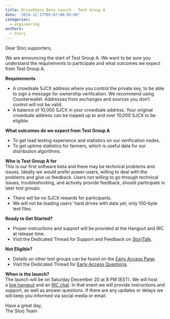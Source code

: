 ```yaml
---
title: DriveShare Beta Launch - Test Group A
date: '2014-12-17T05:07:00-05:00'
categories:
  - engineering
authors:
  - Storj
---
```

Dear Storj supporters,  
  
We are announcing the start of Test Group A. We want to be sure you understand the requirements to participate and what outcomes we expect from Test Group A.
 
<!--more-->

**Requirements**

*   A crowdsale SJCX address where you control the private key, to be able to sign a message for ownership verification. We recommend using Counterwallet. Addresses from exchanges and sources you don’t control will not be valid.
*   A balance of 10,000 SJCX in your crowdsale address. Your original crowdsale address can be topped up to and over 10,000 SJCX to be eligible.

**What outcomes do we expect from Test Group A**

*   To get load testing experience and statistics on our verification nodes.
*   To get uptime statistics for farmers, which is useful data for our distribution algorithms.

**Who is Test Group A for**  
This is our first software beta and there may be technical problems and issues. Ideally we would prefer power-users, willing to deal with the problems and give us feedback. Users not willing to go through technical issues, troubleshooting, and actively provide feedback, should participate in later test groups.

*   There will be no SJCX rewards for participants.
*   We will not be loading users' hard drives with data yet, only 100-byte test files.

**Ready to Get Started?**

*   Proper instructions and support will be provided at the Hangout and IRC at release time.
*   Visit the Dedicated Thread for Support and Feedback on [StorjTalk](https://storjtalk.org/index.php?topic=2142.0).

**Not Eligible?**

*   Details on other test groups can be found on the [Early Access Page](http://storj.io/earlyaccess).
*   Visit the Dedicated Thread for [Early Access Questions](https://storjtalk.org/index.php?topic=1907.0).

**When is the launch?**  
The launch will be on Saturday December 20 at 8 PM (EST). We will host a [live hangout](https://plus.google.com/events/cimbcj04afv2sj0mbis90uuvuh4) and an [IRC chat](http://webchat.freenode.net/?channels=%23storj&uio=d4). In that event we will provide instructions and support, as well as answer questions. If there are any updates or delays we will keep you informed via social media or email.   
  
Have a great day,  
The Storj Team
